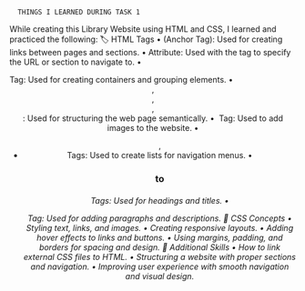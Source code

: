       THINGS I LEARNED DURING TASK 1 
While creating this Library Website using HTML and CSS, I learned and practiced the following:
🏷️ HTML Tags
•	<a> (Anchor Tag): Used for creating links between pages and sections.
•	<href> Attribute: Used with the <a> tag to specify the URL or section to navigate to.
•	<div> Tag: Used for creating containers and grouping elements.
•	<header>, <nav>, <section>, <footer>: Used for structuring the web page semantically.
•	<img> Tag: Used to add images to the website.
•	<ul>, <li> Tags: Used to create lists for navigation menus.
•	<h1> to <h6> Tags: Used for headings and titles.
•	<p> Tag: Used for adding paragraphs and descriptions.
🎨 CSS Concepts
•	Styling text, links, and images.
•	Creating responsive layouts.
•	Adding hover effects to links and buttons.
•	Using margins, padding, and borders for spacing and design.
🚀 Additional Skills
•	How to link external CSS files to HTML.
•	Structuring a website with proper sections and navigation.
•	Improving user experience with smooth navigation and visual design.

